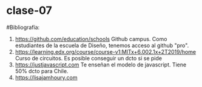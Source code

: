 # clase-07


#Bibliografía: 

1. https://github.com/education/schools 
Github campus. Como estudiantes de la escuela de Diseño, tenemos acceso al github "pro".
2. https://learning.edx.org/course/course-v1:MITx+6.002.1x+2T2019/home  
Curso de circuitos. Es posible conseguir un dcto si se pide
3. https://justjavascript.com 
Te enseñan el modelo de javascript. Tiene 50% dcto para Chile.
4. https://lisajamhoury.com

